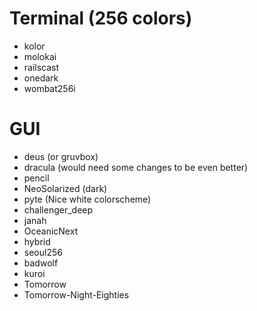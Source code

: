 # Terminal (256 colors)

- kolor
- molokai
- railscast
- onedark
- wombat256i

# GUI

* deus (or gruvbox)
* dracula (would need some changes to be even better)
* pencil
* NeoSolarized (dark)
* pyte (Nice white colorscheme)
* challenger_deep
* janah
* OceanicNext
* hybrid
* seoul256
* badwolf
* kuroi
* Tomorrow
* Tomorrow-Night-Eighties
